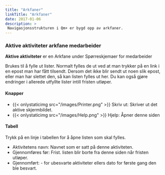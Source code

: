 ```yaml
---
title: "Arkfaner"
linkTitle: "Arkfaner"
date: 2017-01-06
description: >
 Navigasjonsstrukturen i Qm+ er bygd opp av arkfaner.
---
```

### Aktive aktiviteter arkfane medarbeider

**Aktive aktiviteter** er en Arkfane under Spørreskjemaer for medarbeider

Brukes til å fylle ut lister. Normalt fylles de ut ved at man trykker på en link i en epost man har fått tilsendt. Dersom det ikke blir sendt ut noen slik epost, eller man har slettet den, så kan listen fylles ut her. Du kan også gjøre endringer i allerede utfyllte lister intill fristen utløper.

#### Knapper

- {{< onlystaticimg src="/images/Printer.png" >}} Skriv ut: Skriver ut det aktive skjermbildet.
- {{< onlystaticimg src="/images/Help.png" >}} Hjelp: Åpner denne siden

#### Tabell

Trykk på en linje i tabellen for å åpne listen som skal fylles.

- Aktivitetens navn: Navnet som er satt på denne aktiviteten.
- Gjennomføres før: Frist. listen blir borte fra denne siden når fristen utløper.
- Gjennomført: - for ubesvarte aktiviteter ellers dato for første gang den ble besvart.
